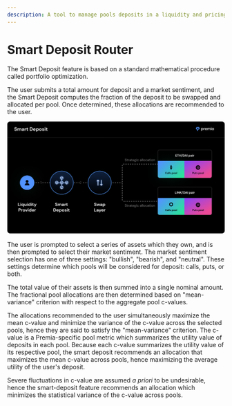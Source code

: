 ```yaml
---
description: A tool to manage pools deposits in a liquidity and pricing optimized manner.
---
```


# Smart Deposit Router

The Smart Deposit feature is based on a standard mathematical procedure called portfolio optimization.

The user submits a total amount for deposit and a market sentiment, and the Smart Deposit computes the fraction of the deposit to be swapped and allocated per pool. Once determined, these allocations are recommended to the user.

![An example of a user depositing funds to pools using the Smart Deposit feature.](../.gitbook/assets/5.png)

The user is prompted to select a series of assets which they own, and is then prompted to select their market sentiment. The market sentiment selection has one of three settings: "bullish", "bearish", and "neutral". These settings determine which pools will be considered for deposit: calls, puts, or both.

The total value of their assets is then summed into a single nominal amount. The fractional pool allocations are then determined based on "mean-variance" criterion with respect to the aggregate pool c-values.

The allocations recommended to the user simultaneously maximize the mean c-value and minimize the variance of the c-value across the selected pools, hence they are said to satisfy the "mean-variance" criterion. The c-value is a Premia-specific pool metric which summarizes the utility value of deposits in each pool. Because each c-value summarizes the utility value of its respective pool, the smart deposit recommends an allocation that maximizes the mean c-value across pools, hence maximizing the average utility of the user's deposit.

Severe fluctuations in c-value are assumed _a priori_ to be undesirable, hence the smart-deposit feature recommends an allocation which minimizes the statistical variance of the c-value across pools.
